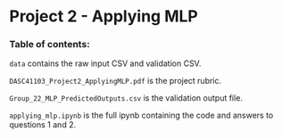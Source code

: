 # Project 2 - Applying MLP

### Table of contents: 

`data` contains the raw input CSV and validation CSV.

`DASC41103_Project2_ApplyingMLP.pdf` is the project rubric.

`Group_22_MLP_PredictedOutputs.csv` is the validation output file.

`applying_mlp.ipynb` is the full ipynb containing the code and answers to questions 1 and 2.

